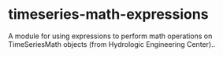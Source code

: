 # timeseries-math-expressions
A module for using expressions to perform math operations on TimeSeriesMath objects (from Hydrologic Engineering Center)..
